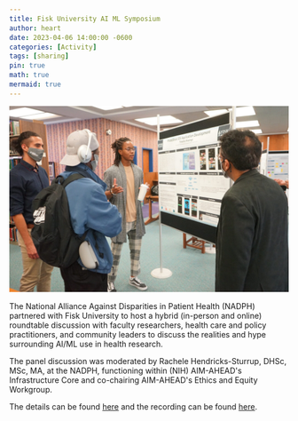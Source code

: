 ```yaml
---
title: Fisk University AI ML Symposium
author: heart
date: 2023-04-06 14:00:00 -0600
categories: [Activity]
tags: [sharing]
pin: true
math: true
mermaid: true
---
```


![event](/assets/img/activities/Fisk23.jpeg)

The National Alliance Against Disparities in Patient Health (NADPH) partnered with Fisk University to host a hybrid (in-person and online) roundtable discussion with faculty researchers, health care and policy practitioners, and community leaders to discuss the realities and hype surrounding AI/ML use in health research.

The panel discussion was moderated by Rachele Hendricks-Sturrup, DHSc, MSc, MA, at the NADPH, functioning within (NIH) AIM-AHEAD's Infrastructure Core and co-chairing AIM-AHEAD's Ethics and Equity Workgroup.

The details can be found [here](https://nadph.org/) and the recording can be found [here](https://vimeo.com/853839339).